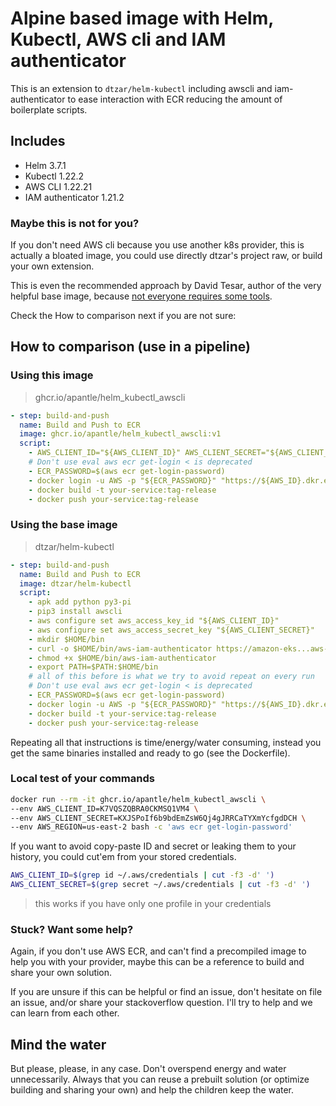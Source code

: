 # Alpine based image with Helm, Kubectl, AWS cli and IAM authenticator

This is an extension to `dtzar/helm-kubectl` including
awscli and iam-authenticator to ease interaction with ECR
reducing the amount of boilerplate scripts.

## Includes
- Helm 3.7.1
- Kubectl 1.22.2
- AWS CLI 1.22.21
- IAM authenticator 1.21.2

### Maybe this is not for you?

If you don't need AWS cli because you use another k8s provider,
this is actually a bloated image, you could use directly dtzar's
project raw, or build your own extension.

This is even the recommended approach by David Tesar, author of
the very helpful base image, because
[not everyone requires some tools](https://github.com/dtzar/helm-kubectl/issues/74#issuecomment-767904614).

Check the How to comparison next if you are not sure:

## How to comparison (use in a pipeline)

### Using this image
> ghcr.io/apantle/helm_kubectl_awscli

```yaml
- step: build-and-push
  name: Build and Push to ECR
  image: ghcr.io/apantle/helm_kubectl_awscli:v1
  script:
    - AWS_CLIENT_ID="${AWS_CLIENT_ID}" AWS_CLIENT_SECRET="${AWS_CLIENT_SECRET}" AWS_REGION=us-east-2 source $BASH_ENV
    # Don't use eval aws ecr get-login < is deprecated
    - ECR_PASSWORD=$(aws ecr get-login-password)
    - docker login -u AWS -p "${ECR_PASSWORD}" "https://${AWS_ID}.dkr.ecr.${AWS_REGION}.amazonaws.com"
    - docker build -t your-service:tag-release
    - docker push your-service:tag-release
```

### Using the base image
> dtzar/helm-kubectl
```yaml
- step: build-and-push
  name: Build and Push to ECR
  image: dtzar/helm-kubectl
  script:
    - apk add python py3-pi
    - pip3 install awscli
    - aws configure set aws_access_key_id "${AWS_CLIENT_ID}"
    - aws configure set aws_access_secret_key "${AWS_CLIENT_SECRET}"
    - mkdir $HOME/bin
    - curl -o $HOME/bin/aws-iam-authenticator https://amazon-eks...aws-iam-authenticator-script
    - chmod +x $HOME/bin/aws-iam-authenticator
    - export PATH=$PATH:$HOME/bin
    # all of this before is what we try to avoid repeat on every run
    # Don't use eval aws ecr get-login < is deprecated
    - ECR_PASSWORD=$(aws ecr get-login-password)
    - docker login -u AWS -p "${ECR_PASSWORD}" "https://${AWS_ID}.dkr.ecr.${AWS_REGION}.amazonaws.com"
    - docker build -t your-service:tag-release
    - docker push your-service:tag-release
```

Repeating all that instructions is time/energy/water consuming, instead
you get the same binaries installed and ready to go (see the Dockerfile).

### Local test of your commands

```bash
docker run --rm -it ghcr.io/apantle/helm_kubectl_awscli \
--env AWS_CLIENT_ID=K7VQSZQBRA0CKMSQ1VM4 \
--env AWS_CLIENT_SECRET=KXJSPoIf6b9bdEmZsW6Qj4gJRRCaTYXmYcfgdDCH \
--env AWS_REGION=us-east-2 bash -c 'aws ecr get-login-password'
```

If you want to avoid copy-paste ID and secret or leaking them to your
history, you could cut'em from your stored credentials.

```bash
AWS_CLIENT_ID=$(grep id ~/.aws/credentials | cut -f3 -d' ')
AWS_CLIENT_SECRET=$(grep secret ~/.aws/credentials | cut -f3 -d' ')
```

> this works if you have only one profile in your credentials

### Stuck? Want some help?

Again, if you don't use AWS ECR, and can't find a precompiled image
to help you with your provider, maybe this can be a reference to build
and share your own solution.

If you are unsure if this can be helpful or find an issue, don't hesitate
on file an issue, and/or share your stackoverflow question.
I'll try to help and we can learn from each other.

## Mind the water

But please, please, in any case. Don't
overspend energy and water unnecessarily.
Always that you can reuse a prebuilt solution
(or optimize building and sharing your own)
and help the children keep the water.
